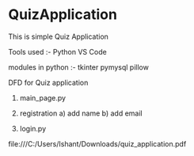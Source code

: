 # QuizApplication
This is simple Quiz Application
 
 Tools used :-
 Python
 VS Code 
 
 modules in python :-
 tkinter
 pymysql
 pillow
 
DFD for Quiz application
 
1) main_page.py

2) registration 
    a) add name
    b) add email
3) login.py


file:///C:/Users/Ishant/Downloads/quiz_application.pdf
